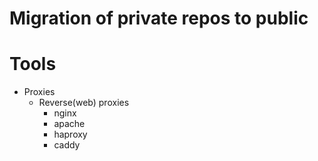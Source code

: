 # Migration of private repos to public

# Tools


- Proxies
	 - Reverse(web) proxies 
		 - nginx  
		 - apache
		 - haproxy
		 - caddy
